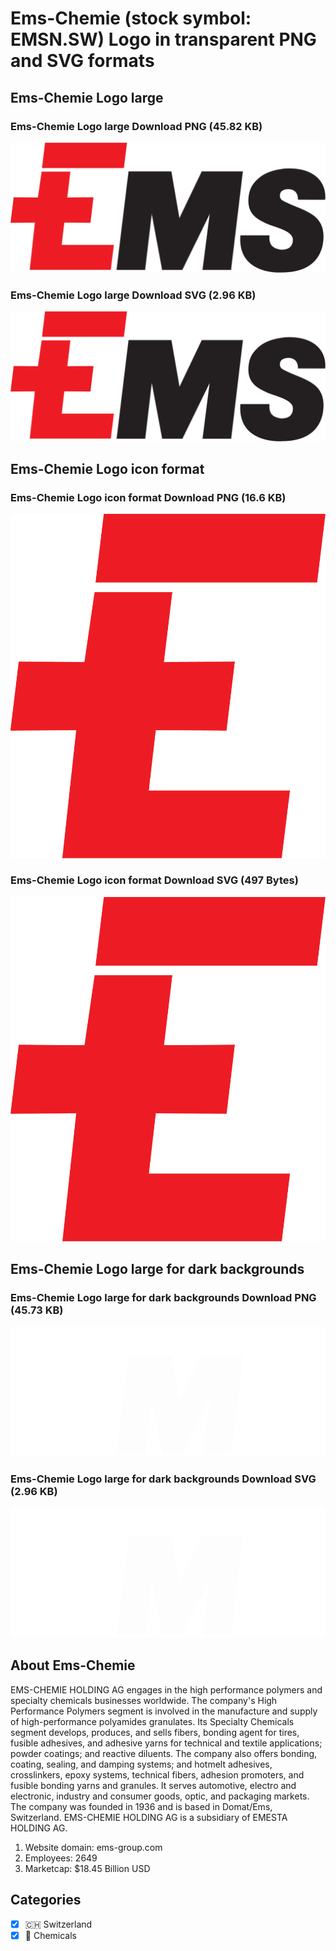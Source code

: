 # Ems-Chemie (stock symbol: EMSN.SW) Logo in transparent PNG and SVG formats

## Ems-Chemie Logo large

### Ems-Chemie Logo large Download PNG (45.82 KB)

![Ems-Chemie Logo large Download PNG (45.82 KB)](/img/orig/EMSN.SW_BIG-6d05683a.png)

### Ems-Chemie Logo large Download SVG (2.96 KB)

![Ems-Chemie Logo large Download SVG (2.96 KB)](/img/orig/EMSN.SW_BIG-fafac157.svg)

## Ems-Chemie Logo icon format

### Ems-Chemie Logo icon format Download PNG (16.6 KB)

![Ems-Chemie Logo icon format Download PNG (16.6 KB)](/img/orig/EMSN.SW-0ebd8e2c.png)

### Ems-Chemie Logo icon format Download SVG (497 Bytes)

![Ems-Chemie Logo icon format Download SVG (497 Bytes)](/img/orig/EMSN.SW-95a9caee.svg)

## Ems-Chemie Logo large for dark backgrounds

### Ems-Chemie Logo large for dark backgrounds Download PNG (45.73 KB)

![Ems-Chemie Logo large for dark backgrounds Download PNG (45.73 KB)](/img/orig/EMSN.SW_BIG.D-d77b229a.png)

### Ems-Chemie Logo large for dark backgrounds Download SVG (2.96 KB)

![Ems-Chemie Logo large for dark backgrounds Download SVG (2.96 KB)](/img/orig/EMSN.SW_BIG.D-a352696b.svg)

## About Ems-Chemie

EMS-CHEMIE HOLDING AG engages in the high performance polymers and specialty chemicals businesses worldwide. The company's High Performance Polymers segment is involved in the manufacture and supply of high-performance polyamides granulates. Its Specialty Chemicals segment develops, produces, and sells fibers, bonding agent for tires, fusible adhesives, and adhesive yarns for technical and textile applications; powder coatings; and reactive diluents. The company also offers bonding, coating, sealing, and damping systems; and hotmelt adhesives, crosslinkers, epoxy systems, technical fibers, adhesion promoters, and fusible bonding yarns and granules. It serves automotive, electro and electronic, industry and consumer goods, optic, and packaging markets. The company was founded in 1936 and is based in Domat/Ems, Switzerland. EMS-CHEMIE HOLDING AG is a subsidiary of EMESTA HOLDING AG.

1. Website domain: ems-group.com
2. Employees: 2649
3. Marketcap: $18.45 Billion USD


## Categories
- [x] 🇨🇭 Switzerland
- [x] 🧪 Chemicals

